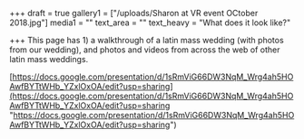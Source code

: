 +++
draft = true
gallery1 = ["/uploads/Sharon at VR event OCtober 2018.jpg"]
media1 = ""
text_area = ""
text_heavy = "What does it look like?"

+++
This page has 1) a walkthrough of a latin mass wedding (with photos from our wedding), and photos and videos from across the web of other latin mass weddings.

[https://docs.google.com/presentation/d/1sRmViG66DW3NqM_Wrg4ah5HOAwfBYTtWHb_YZxlOxOA/edit?usp=sharing](https://docs.google.com/presentation/d/1sRmViG66DW3NqM_Wrg4ah5HOAwfBYTtWHb_YZxlOxOA/edit?usp=sharing "https://docs.google.com/presentation/d/1sRmViG66DW3NqM_Wrg4ah5HOAwfBYTtWHb_YZxlOxOA/edit?usp=sharing")
